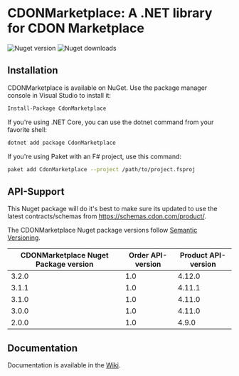 # CDONMarketplace: A .NET library for CDON Marketplace

![Nuget version](https://img.shields.io/nuget/vpre/CdonMarketplace)
![Nuget downloads](https://img.shields.io/nuget/dt/CdonMarketplace)

## Installation

CDONMarketplace is available on NuGet. Use the package manager console in Visual Studio to install it:

```sh
Install-Package CdonMarketplace
```

If you're using .NET Core, you can use the dotnet command from your favorite shell:

```sh
dotnet add package CdonMarketplace
```

If you're using Paket with an F# project, use this command:

```sh
paket add CdonMarketplace --project /path/to/project.fsproj
```

## API-Support

This Nuget package will do it's best to make sure its updated to use the latest contracts/schemas from https://schemas.cdon.com/product/.

The CDONMarketplace Nuget package versions follow [Semantic Versioning](https://semver.org/).

| CDONMarketplace Nuget Package version | Order API-version | Product API-version |
| ------------------------------------- | ----------------- | ------------------- |
| 3.2.0                                 | 1.0               | 4.12.0              |
| 3.1.1                                 | 1.0               | 4.11.1              |
| 3.1.0                                 | 1.0               | 4.11.0              |
| 3.0.0                                 | 1.0               | 4.11.0              |
| 2.0.0                                 | 1.0               | 4.9.0               |

## Documentation

Documentation is available in the [Wiki](https://github.com/tomeo/CdonMarketplace/wiki/).
